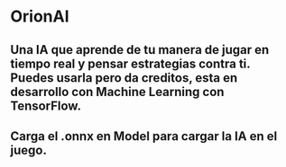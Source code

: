 # OrionAI
Una IA que aprende de tu manera de jugar en tiempo real y pensar estrategias contra ti.
Puedes usarla pero da creditos, esta en desarrollo con Machine Learning con TensorFlow.
------------------------------------
Carga el .onnx en Model para cargar la IA en el juego.
------------------------------------
